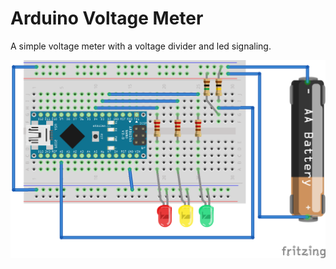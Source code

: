# Arduino Voltage Meter
A simple voltage meter with a voltage divider and led signaling.

![Sketch](sketch.png)